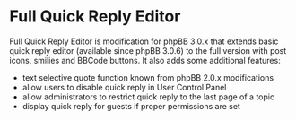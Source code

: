 Full Quick Reply Editor
=======================

Full Quick Reply Editor is modification for phpBB 3.0.x that extends basic quick reply editor (available since phpBB 3.0.6) to the full version with post icons, smilies and BBCode buttons. It also adds some additional features:
- text selective quote function known from phpBB 2.0.x modifications
- allow users to disable quick reply in User Control Panel
- allow administrators to restrict quick reply to the last page of a topic
- display quick reply for guests if proper permissions are set
